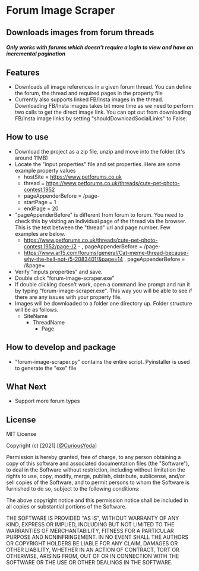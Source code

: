 # Forum Image Scraper
## Downloads images from forum threads
##### Only works with forums which doesn't require a login to view and have an incremental pagination 

## Features
- Downloads all image references in a given forum thread. You can define the forum, the thread and required pages in the property file
- Currently also supports linked FB/Insta images in the thread. Downloading FB/Insta images takes bit more time as we need to perform two calls to get the direct image link. You can opt out from downloading FB/Insta image links by setting "shouldDownloadSocialLinks" to False. 

## How to use

- Download the project as a zip file, unzip and move into the folder (it's around 11MB)
- Locate the "input.properties" file and set properties. Here are some example property values
    - hostSite = https://www.petforums.co.uk
    - thread = https://www.petforums.co.uk/threads/cute-pet-photo-contest.1952
    - pageAppenderBefore = /page-
    - startPage = 1
    - endPage = 20
- "pageAppenderBefore" is different from forum to forum. You need to check this by visiting an individual page of the thread via the browser. This is the text between the "thread" url and page number. Few examples are below. 
    - https://www.petforums.co.uk/threads/cute-pet-photo-contest.1952/page-/2 - , pageAppenderBefore =  /page-
    - https://www.ar15.com/forums/general/Cat-meme-thread-because-why-the-hell-not-/5-2083401/&page=14 , pageAppenderBefore = /&page=
- Verify "inputs.properties" and save.
- Double click "forum-image-scraper.exe"
- If double clicking doesn't work, open a command line prompt and run it by typing "forum-image-scraper.exe". This way you will be able to see if there are any issues with your property file. 
- Images will be downloaded to a folder one directory up. Folder structure will be as follows.
    - SiteName
        - ThreadName
            - Page

## How to develop and package
- "forum-image-scraper.py" contains the entire script. Pyinstaller is used to generate the "exe" file


## What Next
- Support more forum types

## License

MIT License

Copyright (c) [2021] [[@CuriousYoda](https://twitter.com/CuriousYoda)]

Permission is hereby granted, free of charge, to any person obtaining a copy
of this software and associated documentation files (the "Software"), to deal
in the Software without restriction, including without limitation the rights
to use, copy, modify, merge, publish, distribute, sublicense, and/or sell
copies of the Software, and to permit persons to whom the Software is
furnished to do so, subject to the following conditions:

The above copyright notice and this permission notice shall be included in all
copies or substantial portions of the Software.

THE SOFTWARE IS PROVIDED "AS IS", WITHOUT WARRANTY OF ANY KIND, EXPRESS OR
IMPLIED, INCLUDING BUT NOT LIMITED TO THE WARRANTIES OF MERCHANTABILITY,
FITNESS FOR A PARTICULAR PURPOSE AND NONINFRINGEMENT. IN NO EVENT SHALL THE
AUTHORS OR COPYRIGHT HOLDERS BE LIABLE FOR ANY CLAIM, DAMAGES OR OTHER
LIABILITY, WHETHER IN AN ACTION OF CONTRACT, TORT OR OTHERWISE, ARISING FROM,
OUT OF OR IN CONNECTION WITH THE SOFTWARE OR THE USE OR OTHER DEALINGS IN THE
SOFTWARE.
